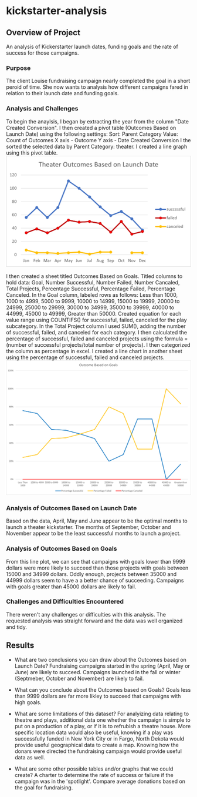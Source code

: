 # kickstarter-analysis

## Overview of Project
An analysis of Kickerstarter launch dates, funding goals and the rate of success for those campaigns.

### Purpose
The client Louise fundraising campaign nearly completed the goal in a short peroid of time.  She now wants to analysis how different campaigns fared in relation to their launch date and funding goals.  

### Analysis and Challenges
To begin the anaylsis, I began by extracting the year from the column "Date Created Conversion".  I then created a pivot table (Outcomes Based on Launch Date) using the following settings:
Sort: Parent Category
Value: Count of Outcomes
X axis - Outcome
Y axis - Date Created Conversion
I the sorted the selected data by Parent Category: theater.  I created a line graph using this pivot table.
![Theater_Outcomes_vs_Launch](https://github.com/abiwat/kickstarter-analysis/blob/main/Resources/Theater_Outcomes_vs_Launch.png)

I then created a sheet titled Outcomes Based on Goals.  Titled columns to hold data: Goal, Number Successful, Number Failed, Number Cancaled, Total Projects, Percentage Successful, Percentage Failed, Percentage Canceled.  In the Goal column, labeled rows as follows: Less than 1000, 1000 to 4999, 5000 to 9999, 10000 to 14999, 15000 to 19999, 20000 to 24999, 25000 to 29999, 30000 to 34999, 35000 to 39999, 40000 to 44999, 45000 to 49999, Greater than 50000.  Created equation for each value range using COUNTIFS() for successful, failed, canceled for the play subcategory.  In the Total Project column I used SUM(), adding the number of successful, failed, and canceled for each category.   I then calculated the percentage of successful, failed and canceled projects using the formula =(number of successful projects/total number of projects).  I then categorized the column as percentage in excel.  I created a line chart in another sheet using the percentage of successful, failed and canceled projects. 
![Outcomes_vs_Goals](https://github.com/abiwat/kickstarter-analysis/blob/main/Resources/Outcomes_vs_Goals.png)

### Analysis of Outcomes Based on Launch Date
Based on the data, April, May and June appear to be the optimal months to launch a theater kickstarter.  The months of September, October and November appear to be the least successful months to launch a project.

### Analysis of Outcomes Based on Goals
From this line plot, we can see that campaigns with goals lower than 9999 dollars were more likely to succeed than those projects with goals between 15000 and 34999 dollars.  Oddly enough, projects between 35000 and 44999 dollars seem to have a a better chance of succeeding.  Campaigns with goals greater than 45000 dollars are likely to fail.

### Challenges and Difficulties Encountered
There weren't any challenges or difficulties with this analysis.  The requested analysis was straight forward and the data was well organized and tidy.  

## Results

- What are two conclusions you can draw about the Outcomes based on Launch Date?
Fundraising campaigns started in the spring (April, May or June) are likely to succeed.  Campaigns launched in the fall or winter (Septmeber, October and November) are likely to fail.

- What can you conclude about the Outcomes based on Goals?
Goals less than 9999 dollars are far more likley to succeed that campaigns with high goals.

- What are some limitations of this dataset?
For analyizing data relating to theatre and plays, additional data one whether the campaign is simple to put on a production of a play, or if it is to refrubish a theatre house.  More specific location data would also be useful, knowing if a play was successfully funded in New York City or in Fargo, North Dekota would provide useful geographical data to create a map. Knowing how the donars were directed the fundraising campaign would provide useful data as well.  

- What are some other possible tables and/or graphs that we could create?
A charter to determine the rate of success or failure if the campaign was in the 'spotlight'.  Compare average donations based on the goal for fundraising.  

